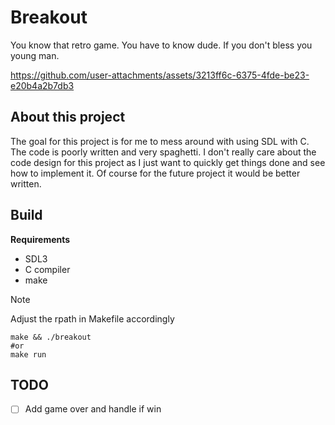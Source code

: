 # Breakout

You know that retro game. You have to know dude. If you don't bless you
young man.


https://github.com/user-attachments/assets/3213ff6c-6375-4fde-be23-e20b4a2b7db3


## About this project
The goal for this project is for me to mess around with using SDL with C.
The code is poorly written and very spaghetti. I don't really care about
the code design for this project as I just want to quickly get things done and
see how to implement it. Of course for the future project it would be better
written.

## Build
**Requirements**
- SDL3
- C compiler
- make

> [!NOTE]
> Adjust the rpath in Makefile accordingly

```
make && ./breakout
#or
make run
```

## TODO
- [ ] Add game over and handle if win

